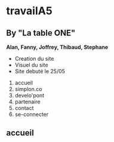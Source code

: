 # travailA5
## By "La table ONE"
**Alan, Fanny, Joffrey, Thibaud, Stephane**
* Creation du site
* Visuel du site
* Site debuté le 25/05
1. accueil
2. simplon.co
3. develo'pont
4. partenaire
5. contact
6. se-connecter

## **accueil**
